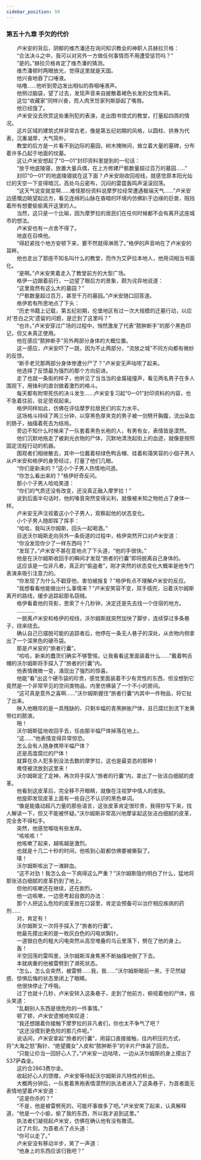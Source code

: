 ```yaml
---
sidebar_position: 59
---
```

### 第五十九章 手欠的代价  


　　卢米安的背后，阴郁的维杰潘还在询问知识教会的神职人员赫拉贝格：  
　　“合法决斗之中，我可以对另外一方做任何事情而不用遭受惩罚吗？”  
　　“是的。”赫拉贝格肯定了维杰潘的猜测。  
　　维杰潘顿时两眼放光，觉得这里就是天国。  
　　他兴奋地吞了口唾液。  
　　咕噜……他听到旁边发出相似的吞咽唾液声。  
　　他侧过脑袋，望了过去，发现声音来自披散着褐色长发的女性朱莉。  
　　这位“收藏家”同样兴奋，而人肉烹饪家列斯舔起了嘴唇。  
　　他已经饿了。  
　　卢米安没去欣赏这些重刑犯的表演，走出图书馆式的教堂，打量起四周的情况。  
　　这片区域的建筑式样非常古老，像是第五纪初期的风格，以圆柱、拱券为代表，沉重凝厚，大气简朴。  
　　教堂的后方是一片看不到边际的墓园，树木掩映间，耸立着大量的墓碑，分布着许多凸起于地面的坟墓。  
　　这让卢米安想起了“0—01”封印资料里提到的一句话：  
　　“放于地底陵寝，放置大量兵偶，在上方修建尸骸数量超过百万的墓园……”  
　　封印“0—01”的地底陵寝就在这下面？卢米安刚收回视线，就感觉原本阳光灿烂的天空一下变得暗沉，高处乌云密布，沉闷的雷霆轰鸣声滚滚回荡。  
　　“这天气说变就变啊……难怪那份资料说摩罗拉经常遭遇极端天气……”卢米安边感慨边眺望起远方，看见连绵的山脉在昏暗的环境内仿佛趴于边缘的巨兽，阻挡着所有想要偷偷离开这里的人。  
　　当然，这只是一个比喻，因为摩罗拉的居民们在任何时候都不会有离开这座城市的想法。  
　　卢米安也有一点舍不得了。  
　　地底在召唤他。  
　　“得赶紧找个地方安顿下来，要不然就得淋雨了。”格伊的声音响在了卢米安的耳畔。  
　　他也走出了那座不知名叫什么的教堂，而作为艾萨拉本地人，他用词相当书面化。  
　　“是啊。”卢米安笑着走入了教堂前方的大型广场。  
　　格伊一边跟着前行，一边望了眼后方的景象，颇为诧异地说道：  
　　“这里竟然有这么大的墓园？”  
　　“尸骸数量超过百万，甚至千万的墓园。”卢米安随口回答道。  
　　格伊若有所思地点了下头：  
　　“历史书籍上记载，第五纪初期，伦堡地区有过一次大规模的迁墓行动，以应对‘苍白之灾’遗留的问题，是迁到了这里吗？”  
　　“也许。”卢米安穿过广场的过程中，悄然激发了代表“脓肿断手”的那个黑色印记，但又未真正使用。  
　　他在感应“脓肿断手”另外两部分身体的大概位置。  
　　这一感应，卢米安吓了一跳，因为不止两部分，“流放之城”不同方向都有微妙的反馈。  
　　“断手老兄那两部分身体惨遭分尸了？”卢米安无声咕哝了起来。  
　　他选择了反馈最为强烈的那个方向前进。  
　　走了也就一条街的样子，他听见了当当当的金属碰撞声，看见两名男子在多人围观下，用锋利的直剑做着激烈的格斗。  
　　每天都有附带死伤的决斗发生……卢米安复习起“0—01”封印资料的内容，也不急着往前，驻足旁观起来。  
　　格伊同样如此，仿佛在评估摩罗拉居民们的实力水平。  
　　这场格斗持续了两三分钟，以穿黑色厚夹克的男子被一剑劈开胸腹，流出染血的肠子，抽搐着死去为结局。  
　　旁边不知什么时候来了一队套着黑色长袍的人，有男有女，表情皆是漠然。  
　　他们沉默地拖走了被剥光衣物的尸体，沉默地清洗起街上的血迹，就像是按照固定流程行动的机器。  
　　围观者们相继散去，其中一位戴着棕绿色鸭舌帽、挂着和蔼笑容的小個子男人从卢米安和格伊的身旁经过，打量了他们几眼。  
　　“你们是新来的？”这小个子男人热情地问道。  
　　“你怎么看出来的？”格伊好奇反问。  
　　那小个子男人哈哈笑道：  
　　“你们的气质还没有改变，还没真正融入摩罗拉！”  
　　说到后面半句话时，他的嗓音突然变得尖利，就像被未知之物抢占了身体一样。  
　　卢米安无声注视着这小个子男人，观察起他的状态变化。  
　　小个子男人随即挥了挥手：  
　　“哈哈，我叫沃尔姆斯，回头一起喝酒。”  
　　目送沃尔姆斯走向另外一条街道的过程中，格伊突然开口对卢米安道：  
　　“你没发现你少了一样东西吗？”  
　　“发现了。”卢米安不甚在意地点了下头道，“他的手很快。”  
　　他是在沃尔姆斯收回手的瞬间才发现“旅者的行囊”即将脱离自己身体的。  
　　这应该是一位非凡者，真正的“偷盗者”，刚才突然的状态变化大概率是他专门表演来吸引注意力的。  
　　“你发现了为什么不戳穿他，害怕被报复？”格伊有点不理解卢米安的反应。  
　　“我想看看他能做出什么事情来？”卢米安笑容不变，双手插兜，沿着沃尔姆斯离开的路线，缓步追踪起那名窃贼。  
　　格伊看着他的背影，思索了十几秒钟，决定还是先去找一个住宿的地方。  
　　…………  
　　一脱离卢米安和格伊的视线，沃尔姆斯就突然加快了脚步，连续穿过多条巷子，绕来绕去。  
　　确认自己已摆脱可能的追踪者后，他停在一条无人巷子的深处，从衣物内侧拿出了一个深黑色的硬币袋。  
　　那是卢米安的“旅者行囊”。  
　　“哈哈，新来的蠢货们确实不够警惕，让我看看这里面装着什么……”戴着鸭舌帽的沃尔姆斯将手探入了“旅者的行囊”内。  
　　他表情微微一变，涌现出了强烈的惊喜。  
　　他能“看”出这个硬币袋的珍贵，感觉里面装着不少有灵性的东西，但没想到它竟然是一个非常罕见的空间类物品，内里仿佛装了一个不小的房间。  
　　“这可真是意外之喜啊……”沃尔姆斯握住“旅者行囊”内其中一件物品，将它扯了出来。  
　　映入他眼帘的是一具残缺的、只剩半幅的青黑肿胀尸体，且已腐烂到流下发黄带红的脓液。  
　　啪！  
　　沃尔姆斯猛地收回手去，任由那半幅尸体掉落在地上。  
　　“这……”他表情变得异常惊恐。  
　　怎么会有人随身携带半幅尸体？  
　　还是高度腐烂的尸体！  
　　就算在杀人犯多到没法去数的摩罗拉，这也是最变态的那种！  
　　难怪被流放到这里来！  
　　沃尔姆斯定了定神，再次将手探入“旅者的行囊”内，拿出了一张洁白细腻的皮革。  
　　他看到这皮革后，完全移不开眼睛，就像在注视梦中情人的皮肤。  
　　他旋即发现皮革上面有一些自己不认识的黑色单词。  
　　“像是能撬动超凡力量的那些语言，这张皮革肯定很珍贵，我得抄写下来，找人解读一下，但又不能被怀疑。”沃尔姆斯非常高兴地摩挲起这张洁白细腻的皮革，完全舍不得松手。  
　　突然，他感觉喉咙有些发痒。  
　　“咳咳咳！”  
　　他咳嗽了起来，越咳越是激烈。  
　　也就是十几二十秒的时间，他咳到心脏都仿佛要被撕裂了。  
　　噗！  
　　沃尔姆斯咳出了一滩鲜血。  
　　“这不对劲！我怎么会一下病得这么严重？”沃尔姆斯隐约明白了什么，猛地将那张洁白细腻的皮革扔到了地上。  
　　但他的咳嗽还在继续，还在剧烈。  
　　他一边咳嗽，一边思考起自救的办法：  
　　那个人把这么危险的皮革放在口袋里，肯定会预备可以治疗相应疾病的药剂……  
　　对，肯定有！  
　　沃尔姆斯又一次将手探入了“旅者的行囊”。  
　　他最先摸出来的是一枚灰白色的闪电状胸针。  
　　一道银白色的粗大闪电突然从高空堆叠的乌云里落下，劈在了他的身上。  
　　轰！  
　　半空回荡的雷鸣里，沃尔姆斯浑身焦黑不断抽搐地倒了下去。  
　　本就病重的他被雷劈到了濒死状态。  
　　“怎么，怎么会突然，被雷劈……我，我……”沃尔姆斯眼前一黑，于茫然疑惑、惊惧后悔的状态里闭上了眼睛。  
　　他很快停止了呼吸。  
　　过了也就十几秒，卢米安转入这条巷子，走到了他前方，俯视着他的尸体，摇头笑道：  
　　“乱翻别人东西是很危险的一件事情。”  
　　顿了顿，卢米安遗憾地笑叹道：  
　　“我还想跟着你接触下摩罗拉的非凡者们，你也太不争气了吧？  
　　“这还没摸到更危险的那几件呢。”  
　　说话间，卢米安拿起“旅者的行囊”，用袋口直接接触，往内积压的方式，将“大海之怒”胸针、“绝望魔女”人皮和“脓肿断手”的半片尸体装了回去。  
　　“只能让伱当一回好心人了。”卢米安一边咕哝，一边从沃尔姆斯的身上摸出了537萨森金。  
　　这约合2863费尔金。  
　　收起好心人的馈赠，卢米安等待起沃尔姆斯非凡特性的析出。  
　　大概两分钟后，一队套着黑袍表情漠然的执法者进入了这条巷子，为首者面无表情地望着卢米安道：  
　　“这是你杀的？”  
　　“不是，他是被雷劈死的，可能坏事做多了吧。”卢米安笑了起来，认真解释道，“他是一个小偷，偷了我的东西，所以我才追到这里。”  
　　执法者们凝视起卢米安，仿佛在确认他有没有撒谎。  
　　过了片刻，为首者点了点头道：  
　　“你可以走了。”  
　　卢米安没有移动半步，笑了一声道：  
　　“他身上的东西应该归我吧？”  
